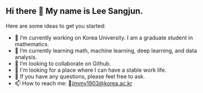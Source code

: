 ## Hi there 👋 My name is Lee Sangjun.

Here are some ideas to get you started:

- 🔭 I’m currently working on Korea University. I am a graduate student in mathematics.
- 🌱 I’m currently learning math, machine learning, deep learning, and data analysis.
- 👯 I’m looking to collaborate on Github.
- 🤔 I'm looking for a place where I can have a stable work life.
- 💬 If you have any questions, please feel free to ask.
- 📫 How to reach me: jimmy1903@korea.ac.kr

